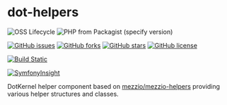 # dot-helpers

![OSS Lifecycle](https://img.shields.io/osslifecycle/dotkernel/dot-helpers)
![PHP from Packagist (specify version)](https://img.shields.io/packagist/php-v/dotkernel/dot-helpers/3.3.0)

[![GitHub issues](https://img.shields.io/github/issues/dotkernel/dot-helpers)](https://github.com/dotkernel/dot-helpers/issues)
[![GitHub forks](https://img.shields.io/github/forks/dotkernel/dot-helpers)](https://github.com/dotkernel/dot-helpers/network)
[![GitHub stars](https://img.shields.io/github/stars/dotkernel/dot-helpers)](https://github.com/dotkernel/dot-helpers/stargazers)
[![GitHub license](https://img.shields.io/github/license/dotkernel/dot-helpers)](https://github.com/dotkernel/dot-helpers/blob/3.2.0/LICENSE.md)

[![Build Static](https://github.com/dotkernel/dot-helpers/actions/workflows/static-analysis.yml/badge.svg?branch=3.0)](https://github.com/dotkernel/dot-helpers/actions/workflows/static-analysis.yml)

[![SymfonyInsight](https://insight.symfony.com/projects/e79c1b2a-c61f-4ce6-9b6f-9c6528e049c6/big.svg)](https://insight.symfony.com/projects/e79c1b2a-c61f-4ce6-9b6f-9c6528e049c6)

DotKernel helper component based on [mezzio/mezzio-helpers](https://packagist.org/packages/mezzio/mezzio-helpers) providing various helper structures and classes.